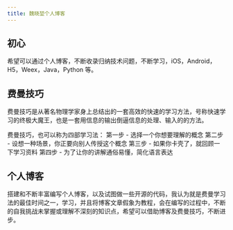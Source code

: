 ```yaml
---
title: 魏晓堃个人博客
---
```


## 初心

希望可以通过个人博客，不断收录归纳技术问题，不断学习，iOS，Android，H5，Weex，Java，Python 等。

## 费曼技巧
费曼技巧是从著名物理学家身上总结出的一套高效的快速的学习方法，号称快速学习的终极大魔王，也是一套用信息的输出倒逼信息的处理、输入的的方法。

费曼技巧，也可以称为四部学习法：
第一步 - 选择一个你想要理解的概念
第二步 - 设想一种场景，你正要向别人传授这个概念
第三步 - 如果你卡壳了，就回顾一下学习资料
第四步 - 为了让你的讲解通俗易懂，简化语言表达

## 个人博客
搭建和不断丰富编写个人博客，以及试图做一些开源的代码，我认为就是费曼学习法的最佳时间之一，学习，并且将博客文章假象为教程，会在编写的过程中，不断的自我挑战未掌握或理解不深刻的知识点，希望可以借助博客及费曼技巧，不断进步。


